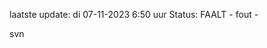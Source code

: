laatste update: 
di 07-11-2023  6:50   uur 
Status: FAALT - fout - 
<div class="service R">svn</div>